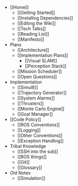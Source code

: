 * [[Home]]
    * [[Getting Started]]
    * [[Installing Dependencies]]
    * [[Editing the Wiki]]
    * [[Tech Talks]]
    * [[Reading List]]
    * [[Manifesto]]
* Plans
    * [[Architecture]]
    * [[Implementation Plans]]
        * [[Visual SLAM]]
        * [[Perception Stack]]
    * [[Mission Scheduler]]
    * [[Open Questions]]
* Implementation
    * [[Simul8]]
    * [[Trajectory Generator]]
    * [[System Alarms]]
    * [[Thrusters]]
    * [[Monte Carlo Engine]]
    * [[Goal Manager]]
* [[Code Policy]]
    * [[ROS Conventions]]
    * [[Logging]]
    * [[Other Conventions]]
    * [[Exception Handling]]
* Tribal Knowledge
    * [[SSH into the sub]]
    * [[ROS things]]
    * [[Git]]
    * [[Glossary]]
* Old Notes
    * [[Simulation]]
